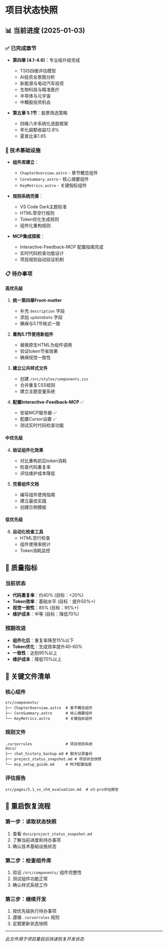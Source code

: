 # 项目状态快照

## 📊 当前进度 (2025-01-03)

### ✅ 已完成章节
- **第四章 (4.1-4.6)**：专业级升级完成
  - TSIS四维评估模型
  - AI投资全景图分析
  - 新能源与电动汽车投资
  - 生物科技与精准医疗
  - 半导体与元宇宙
  - 中概股投资机会

- **第五章 5.1节**：股票筛选策略
  - 四维八步系统化选股框架
  - 年化超额收益12.8%
  - 夏普比率1.65

### 🔧 技术基础设施
- **组件库建立**：
  - `ChapterOverview.astro` - 章节概览组件
  - `CoreSummary.astro` - 核心摘要组件
  - `KeyMetrics.astro` - 关键指标组件

- **规则系统完善**：
  - VS Code Dark主题标准
  - HTML零空行规则
  - Token优化生成规则
  - 组件化重构规则

- **MCP集成探索**：
  - Interactive-Feedback-MCP 配置指南完成
  - 实时代码检查功能设计
  - 项目规则自动验证机制

### 📋 待办事项

#### 高优先级
1. **统一第四章Front-matter**
   - 补充 `description` 字段
   - 添加 `updateDate` 字段
   - 确保与5.1节格式一致

2. **重构5.1节使用新组件**
   - 替换原生HTML为组件调用
   - 验证token节省效果
   - 确保视觉一致性

3. **建立公共样式文件**
   - 创建 `/src/styles/components.css`
   - 合并重复CSS规则
   - 建立主题变量系统

4. **配置Interactive-Feedback-MCP** ✅
   - 安装MCP服务器 ✅
   - 配置Cursor设置 ✅
   - 测试实时代码检查功能

#### 中优先级
4. **验证组件化效果**
   - 对比重构前后token消耗
   - 检查代码重复率
   - 评估维护成本降低

5. **完善组件文档**
   - 编写组件使用指南
   - 建立最佳实践
   - 创建示例模板

#### 低优先级
6. **自动化检查工具**
   - HTML空行检查
   - 组件使用率统计
   - Token消耗监控

## 🎯 质量指标

### 当前状态
- **代码重复率**：约40% (目标：<20%)
- **Token效率**：基础水平 (目标：提升50%+)
- **视觉一致性**：85% (目标：95%+)
- **维护成本**：中等 (目标：降低70%)

### 预期改进
- **组件化后**：重复率降至15%以下
- **Token优化**：生成效率提升40-60%
- **一致性**：达到95%以上
- **维护成本**：降低70%以上

## 📁 关键文件清单

### 核心组件
```
src/components/
├── ChapterOverview.astro  # 章节概览组件
├── CoreSummary.astro      # 核心摘要组件
└── KeyMetrics.astro       # 关键指标组件
```

### 规则文件
```
.cursorrules               # 项目规则系统
docs/
├── chat_history_backup.md # 聊天记录备份
├── project_status_snapshot.md # 项目状态快照
└── mcp_setup_guide.md     # MCP配置指南
```

### 评估报告
```
src/pages/5.1_vs_ch4_evaluation.md  # o3-pro评估报告
```

## 🔄 重启恢复流程

### 第一步：读取状态快照
1. 查看 `docs/project_status_snapshot.md`
2. 了解当前进度和待办事项
3. 确认技术基础设施状态

### 第二步：检查组件库
1. 验证 `/src/components/` 组件完整性
2. 测试组件功能正常
3. 确认样式系统工作

### 第三步：继续开发
1. 按优先级执行待办事项
2. 遵循 `.cursorrules` 规则
3. 定期更新状态快照

---
*此文件用于项目重启后快速恢复开发状态* 


